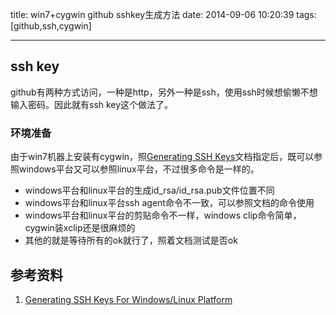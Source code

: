 title: win7+cygwin github sshkey生成方法
date: 2014-09-06 10:20:39
tags: [github,ssh,cygwin]

---

## ssh key
github有两种方式访问，一种是http，另外一种是ssh，使用ssh时候想偷懒不想输入密码。因此就有ssh key这个做法了。

### 环境准备
由于win7机器上安装有cygwin，照[Generating SSH Keys](https://help.github.com/articles/generating-ssh-keys#platform-linux)文档指定后，既可以参照windows平台又可以参照linux平台，不过很多命令是一样的。

<!--more-->

+ windows平台和linux平台的生成id_rsa/id_rsa.pub文件位置不同
+ windows平台和linux平台ssh agent命令不一致，可以参照文档的命令使用
+ windows平台和linux平台的剪贴命令不一样，windows clip命令简单，cygwin装xclip还是很麻烦的
+ 其他的就是等待所有的ok就行了，照着文档测试是否ok

## 参考资料
1. [Generating SSH Keys For Windows/Linux Platform ](https://help.github.com/articles/generating-ssh-keys#platform-linux)




